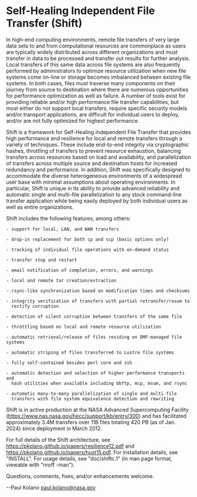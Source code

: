 Self-Healing Independent File Transfer (Shift)
==============================================

In high-end computing environments, remote file transfers of very large data
sets to and from computational resources are commonplace as users are typically
widely distributed across different organizations and must transfer in data to
be processed and transfer out results for further analysis.  Local transfers
of this same data across file systems are also frequently performed by
administrators to optimize resource utilization when new file systems come
on-line or storage becomes imbalanced between existing file systems.  In both
cases, files must traverse many components on their journey from source to
destination where there are numerous opportunities for performance optimization
as well as failure.  A number of tools exist for providing reliable and/or high
performance file transfer capabilities, but most either do not support local
transfers, require specific security models and/or transport applications, are
difficult for individual users to deploy, and/or are not fully optimized for
highest performance.

Shift is a framework for Self-Healing Independent File Transfer that provides
high performance and resilience for local and remote transfers through a variety
of techniques.  These include end-to-end integrity via cryptographic hashes,
throttling of transfers to prevent resource exhaustion, balancing transfers
across resources based on load and availability, and parallelization of
transfers across multiple source and destination hosts for increased redundancy
and performance.  In addition, Shift was specifically designed to accommodate
the diverse heterogeneous environments of a widespread user base with minimal
assumptions about operating environments.  In particular, Shift is unique in its
ability to provide advanced reliability and automatic single and multi-file
parallelization to any stock command-line transfer application while being
easily deployed by both individual users as well as entire organizations.

Shift includes the following features, among others:

    - support for local, LAN, and WAN transfers

    - drop-in replacement for both cp and scp (basic options only)

    - tracking of individual file operations with on-demand status

    - transfer stop and restart

    - email notification of completion, errors, and warnings

    - local and remote tar creation/extraction

    - rsync-like synchronization based on modification times and checksums

    - integrity verification of transfers with partial retransfer/resum to
      rectify corruption

    - detection of silent corruption between transfers of the same file

    - throttling based on local and remote resource utilization

    - automatic retrieval/release of files residing on DMF-managed file systems

    - automatic striping of files transferred to Lustre file systems

    - fully self-contained besides perl core and ssh

    - automatic detection and selection of higher performance transports and
      hash utilities when available including bbftp, mcp, msum, and rsync

    - automatic many-to-many parallelization of single and multi-file
      transfers with file system equivalence detection and rewriting

Shift is in active production at the NASA Advanced Supercomputing Facility
(https://www.nas.nasa.gov/hecc/support/kb/entry/300) and has facilitated
approximately 3.4M transfers over 11B files totaling 420 PB (as of Jan.
2024) since deployment in March 2012.

For full details of the Shift architecture, see
https://pkolano.github.io/papers/resilience12.pdf and
https://pkolano.github.io/papers/hust15.pdf.  For installation details,
see "INSTALL".  For usage details, see "doc/shiftc.1" (in man page format,
viewable with "nroff -man").

Questions, comments, fixes, and/or enhancements welcome.

--Paul Kolano <paul.kolano@nasa.gov>

